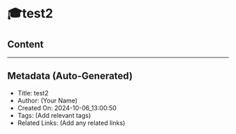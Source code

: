 # 🎓test2
    
## Content 

--- 
## Metadata (Auto-Generated)

- Title: test2
- Author: (Your Name)
- Created On: 2024-10-06_13:00:50
- Tags: (Add relevant tags)
- Related Links: (Add any related links)
